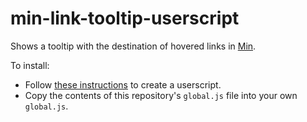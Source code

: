 # min-link-tooltip-userscript
Shows a tooltip with the destination of hovered links in [Min](https://minbrowser.github.io/min).

To install: 

* Follow [these instructions](https://github.com/minbrowser/min/wiki/userscripts) to create a userscript.
* Copy the contents of this repository's `global.js` file into your own `global.js`.
